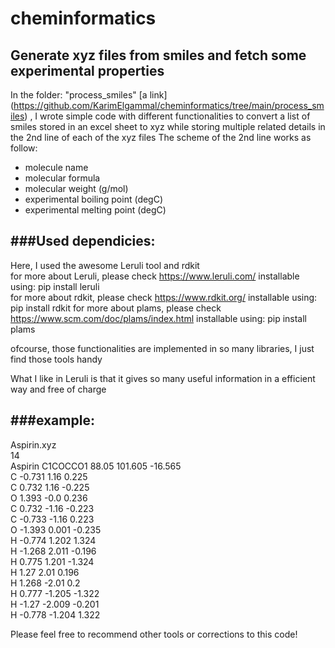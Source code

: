 # cheminformatics
 
Generate xyz files from smiles and fetch some experimental properties
---------------------------------------------------------------------
In the folder: "process_smiles" [a link] (https://github.com/KarimElgammal/cheminformatics/tree/main/process_smiles)
, I wrote simple code with different functionalities to convert a list of smiles stored in an excel sheet to xyz while storing multiple related details in the 2nd line of each of the xyz files
The scheme of the 2nd line works as follow:
* molecule name
* molecular formula 
* molecular weight (g/mol)
* experimental boiling point (degC)
* experimental melting point (degC)

###Used dependicies:
-------------------
Here, I used the awesome Leruli tool and rdkit <br>
for more about Leruli, please check https://www.leruli.com/ installable using: pip install leruli <br>
for more about rdkit, please check https://www.rdkit.org/   installable using: pip install rdkit
for more about plams, please check https://www.scm.com/doc/plams/index.html installable using: pip install plams

ofcourse, those functionalities are implemented in so many libraries, I just find those tools handy

What I like in Leruli is that it gives so many useful information in a efficient way and free of charge


###example:
--------
Aspirin.xyz
<br>14
<br>Aspirin C1COCCO1 88.05 101.605 -16.565
<br>C -0.731 1.16 0.225
<br>C 0.732 1.16 -0.225
<br>O 1.393 -0.0 0.236
<br>C 0.732 -1.16 -0.223
<br>C -0.733 -1.16 0.223
<br>O -1.393 0.001 -0.235
<br>H -0.774 1.202 1.324
<br>H -1.268 2.011 -0.196
<br>H 0.775 1.201 -1.324
<br>H 1.27 2.01 0.196
<br>H 1.268 -2.01 0.2
<br>H 0.777 -1.205 -1.322
<br>H -1.27 -2.009 -0.201
<br>H -0.778 -1.204 1.322

Please feel free to recommend other tools or corrections to this code!